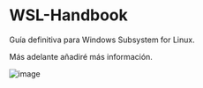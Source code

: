 # WSL-Handbook
Guía definitiva para Windows Subsystem for Linux.

Más adelante añadiré más información.

![image](https://github.com/ssantosv/WSL-Handbook/assets/16861474/760913f6-1f3b-4478-a367-3a1f024405d3)


